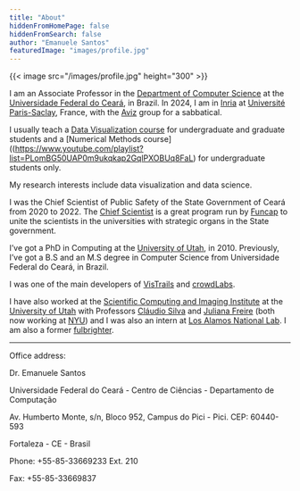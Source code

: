 ```yaml
---
title: "About"
hiddenFromHomePage: false
hiddenFromSearch: false
author: "Emanuele Santos"
featuredImage: "images/profile.jpg"
---
```

{{< image src="/images/profile.jpg" height="300" >}}


I am an Associate Professor in the [Department of Computer Science](http://portal.dc.ufc.br/) at the [Universidade Federal do Ceará](http://www.ufc.br), in Brazil. In 2024, I am in [Inria](https://www.inria.fr/en/inria-saclay-centre) at [Université Paris-Saclay](https://www.universite-paris-saclay.fr/en), France, with the [Aviz](https://aviz.fr/) group for a sabbatical.

I usually teach a [Data Visualization course](https://www.youtube.com/playlist?list=PLomBG50UAP0mPI_8F43pf6v-4pw2Jtaoi) for undergraduate and graduate students and a [Numerical Methods course]((https://www.youtube.com/playlist?list=PLomBG50UAP0m9ukqkap2GqlPXOBUq8FaL) for undergraduate students only.
        
My research interests include data visualization and data science.

I was the Chief Scientist of Public Safety of the State Government of Ceará from 2020 to 2022. The [Chief Scientist](https://www.funcap.ce.gov.br/programas-de-auxilio/cientista-chefe-geral/) is a great program run by [Funcap](https://www.funcap.ce.gov.br/) to unite the scientists in the universities with strategic organs in the State government. 

I’ve got a PhD in Computing at the [University of Utah](http://www.utah.edu), in 2010. Previously, I’ve got a B.S and an M.S degree in Computer Science from Universidade Federal do Ceará, in Brazil.

I was one of the main developers of [VisTrails](http://www.vistrails.org) and [crowdLabs](http://www.crowdlabs.org).

I have also worked at the [Scientific Computing and Imaging Institute](http://www.sci.utah.edu) at the [University of Utah](http://www.utah.edu) with Professors [Cláudio Silva](https://engineering.nyu.edu/faculty/claudio-silva) and [Juliana Freire](https://engineering.nyu.edu/faculty/juliana-freire) (both now working at [NYU](https://engineering.nyu.edu/)) and I was also an intern at [Los Alamos National Lab](http://www.lanl.gov). I am also a former [fulbrighter](http://www.iie.org/Fulbright/).

-----

Office address:

Dr. Emanuele Santos

Universidade Federal do Ceará - Centro de Ciências - Departamento de Computação

Av. Humberto Monte, s/n, Bloco 952, Campus do Pici - Pici. CEP: 60440-593

Fortaleza - CE - Brasil

Phone: +55-85-33669233 Ext. 210

Fax: +55-85-33669837
